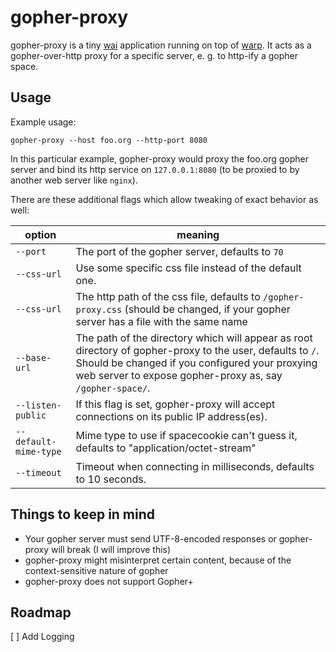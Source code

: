 # gopher-proxy

gopher-proxy is a tiny [wai](https://hackage.haskell.org/package/wai) application running on top of [warp](https://hackage.haskell.org/package/warp). It acts as a gopher-over-http proxy for a specific server, e. g. to http-ify a gopher space.

## Usage

Example usage:

    gopher-proxy --host foo.org --http-port 8080

In this particular example, gopher-proxy would proxy the foo.org gopher server and bind its http service on `127.0.0.1:8080` (to be proxied to by another web server like `nginx`).

There are these additional flags which allow tweaking of exact behavior as well:

option                | meaning
----------------------|--------------------------------------------------------------------------------------------------------
`--port`              | The port of the gopher server, defaults to `70`
`--css-url`           | Use some specific css file instead of the default one.
`--css-url`           | The http path of the css file, defaults to `/gopher-proxy.css` (should be changed, if your gopher server has a file with the same name
`--base-url`          | The path of the directory which will appear as root directory of gopher-proxy to the user, defaults to `/`. Should be changed if you configured your proxying web server to expose gopher-proxy as, say `/gopher-space/`.
`--listen-public`     | If this flag is set, gopher-proxy will accept connections on its public IP address(es).
`--default-mime-type` | Mime type to use if spacecookie can't guess it, defaults to "application/octet-stream"
`--timeout`           | Timeout when connecting in milliseconds, defaults to 10 seconds.

## Things to keep in mind

* Your gopher server must send UTF-8-encoded responses or gopher-proxy will break (I will improve this)
* gopher-proxy might misinterpret certain content, because of the context-sensitive nature of gopher
* gopher-proxy does not support Gopher+

## Roadmap

[ ] Add Logging

